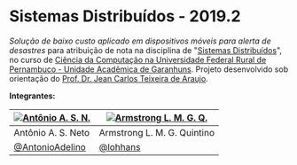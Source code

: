 # **Sistemas Distribuídos - 2019.2**

_Solução de baixo custo aplicado em dispositivos móveis para alerta de desastres_ para atribuição de nota na disciplina de "[Sistemas Distribuídos][SD]", no curso de [Ciência da Computação na Universidade Federal Rural de Pernambuco - Unidade Acadêmica de Garanhuns][UFRPE]. Projeto desenvolvido sob orientação do [Prof. Dr. Jean Carlos Teixeira de Araujo][professor].

**Integrantes:**

[![Antônio A. S. N.](https://avatars1.githubusercontent.com/u/33501786?s=64&v=4)](https://github.com/AntonioAdelino) |  [![Armstrong L. M. G. Q.](https://avatars0.githubusercontent.com/u/30741312?s=64&v=4)](https://github.com/lohhans)
|-------------------|-------------------|
 Antônio A. S. Neto | Armstrong L. M. G. Quintino |
| [@AntonioAdelino](https://github.com/AntonioAdelino) | [@lohhans](https://github.com/lohhans) | 

<!-- Links -->

[SD]: http://www.jean.pro.br/
[UFRPE]: http://bcc.uag.ufrpe.br/~portal/
[professor]: http://bcc.uag.ufrpe.br/~jean
